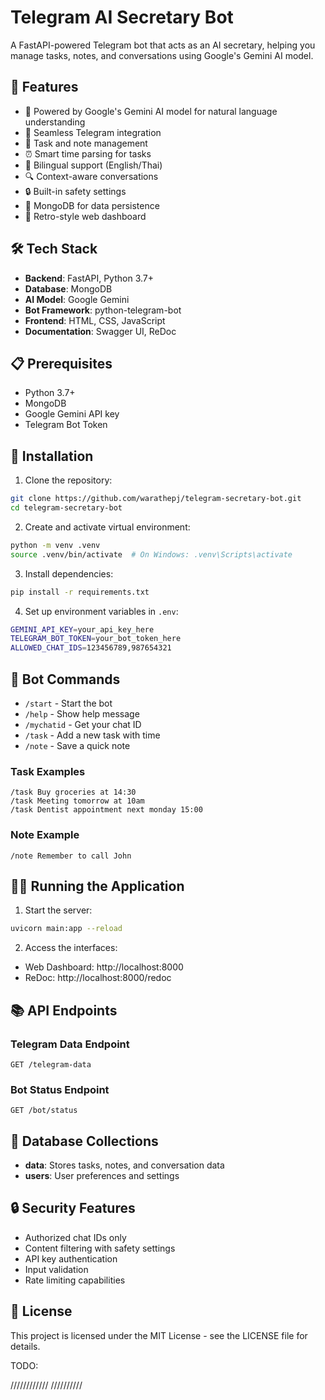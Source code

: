 # Telegram AI Secretary Bot

A FastAPI-powered Telegram bot that acts as an AI secretary, helping you manage tasks, notes, and conversations using Google's Gemini AI model.

## 🌟 Features

- 🤖 Powered by Google's Gemini AI model for natural language understanding
- 📱 Seamless Telegram integration
- 📝 Task and note management
- ⏰ Smart time parsing for tasks
- 💬 Bilingual support (English/Thai)
- 🔍 Context-aware conversations
- 🔒 Built-in safety settings
- 💾 MongoDB for data persistence
- 🎨 Retro-style web dashboard

## 🛠️ Tech Stack

- **Backend**: FastAPI, Python 3.7+
- **Database**: MongoDB
- **AI Model**: Google Gemini
- **Bot Framework**: python-telegram-bot
- **Frontend**: HTML, CSS, JavaScript
- **Documentation**: Swagger UI, ReDoc

## 📋 Prerequisites

- Python 3.7+
- MongoDB
- Google Gemini API key
- Telegram Bot Token

## 🚀 Installation

1. Clone the repository:

```bash
git clone https://github.com/warathepj/telegram-secretary-bot.git
cd telegram-secretary-bot
```

2. Create and activate virtual environment:

```bash
python -m venv .venv
source .venv/bin/activate  # On Windows: .venv\Scripts\activate
```

3. Install dependencies:

```bash
pip install -r requirements.txt
```

4. Set up environment variables in `.env`:

```bash
GEMINI_API_KEY=your_api_key_here
TELEGRAM_BOT_TOKEN=your_bot_token_here
ALLOWED_CHAT_IDS=123456789,987654321
```

## 🤖 Bot Commands

- `/start` - Start the bot
- `/help` - Show help message
- `/mychatid` - Get your chat ID
- `/task` - Add a new task with time
- `/note` - Save a quick note

### Task Examples

```
/task Buy groceries at 14:30
/task Meeting tomorrow at 10am
/task Dentist appointment next monday 15:00
```

### Note Example

```
/note Remember to call John
```

## 🏃‍♂️ Running the Application

1. Start the server:

```bash
uvicorn main:app --reload
```

2. Access the interfaces:

- Web Dashboard: http://localhost:8000
- ReDoc: http://localhost:8000/redoc

## 📚 API Endpoints

### Telegram Data Endpoint

```http
GET /telegram-data
```

### Bot Status Endpoint

```http
GET /bot/status
```

## 💾 Database Collections

- **data**: Stores tasks, notes, and conversation data
- **users**: User preferences and settings

## 🔒 Security Features

- Authorized chat IDs only
- Content filtering with safety settings
- API key authentication
- Input validation
- Rate limiting capabilities

## 📄 License

This project is licensed under the MIT License - see the LICENSE file for details.

TODO:

////////////
//////////
